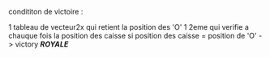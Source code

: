 condititon de victoire :

1 tableau de vecteur2x qui retient la position des 'O'
1 2eme qui verifie a chauque fois la position des caisse
si position des caisse = position de 'O' -> victory ***ROYALE***